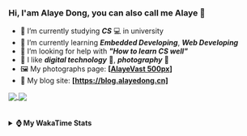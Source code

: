 ### Hi, **I'am Alaye Dong**, you can also call me **Alaye** 👋

- 📖 I’m currently studying ***CS*** 💻 in university
- 🌱 I’m currently learning ***Embedded Developing***, ***Web Developing***
- 🤔 I’m looking for help with ***"How to learn CS well"***
- 🤩 I like ***digital technology*** 📱, ***photography*** 📸
- 🖼️ My photographs page: **[[AlayeVast 500px](https://500px.com.cn/AlayeVast)]**
- 📰 My blog site: **[https://blog.alayedong.cn]**

<!--
[![Alaye's GitHub stats](https://github-readme-stats.vercel.app/api?username=Alaye-Dong&custom_title=Alaye%20Dong`s%20GitHub%20stats&show_icons=true&rank_icon=percentile&theme=transparent&include_all_commits=true&count_private=true)](https://github.com/anuraghazra/github-readme-stats) 
[![Top Langs](https://github-readme-stats.vercel.app/api/top-langs/?username=Alaye-Dong\&layout=compact&theme=transparent)](https://github.com/anuraghazra/github-readme-stats)
-->
<a href="https://github.com/anuraghazra/github-readme-stats">
  <img height=200 align="center" src="https://github-readme-stats.vercel.app/api?username=Alaye-Dong&custom_title=Alaye%20Dong`s%20GitHub%20stats&show_icons=true&rank_icon=percentile&theme=transparent&include_all_commits=true&count_private=true" />
</a>
<a href="https://github.com/anuraghazra/convoychat">
  <img height=200 align="center" src="https://github-readme-stats.vercel.app/api/top-langs/?username=Alaye-Dong&layout=compact&theme=transparent&include_all_commits=true&count_private=true&langs_count=8&card_width=300" />
</a>

<br />
<br />

<div style="display:none"> 
  <img src="https://visitor-badge.laobi.icu/badge?page_id=Alaye-Dong.Alaye-Dong"/>
</div>
<br />

<details>	
  <summary><b> ⌚ My WakaTime Stats </b></summary>

<br />

<!--START_SECTION:waka-->
![Code Time](http://img.shields.io/badge/Code%20Time-400%20hrs%2042%20mins-blue)

![Profile Views](http://img.shields.io/badge/Profile%20Views-0-blue)

![Lines of code](https://img.shields.io/badge/From%20Hello%20World%20I%27ve%20Written-848.1%20thousand%20lines%20of%20code-blue)

**🐱 My GitHub Data** 

> 📦 85.5 kB Used in GitHub's Storage 
 > 
> 🚫 Not Opted to Hire
 > 
> 📜 21 Public Repositories 
 > 
> 🔑 5 Private Repositories 
 > 
**I'm a Night 🦉** 

```text
🌞 Morning                82 commits          ██░░░░░░░░░░░░░░░░░░░░░░░   06.14 % 
🌆 Daytime                427 commits         ████████░░░░░░░░░░░░░░░░░   31.96 % 
🌃 Evening                556 commits         ██████████░░░░░░░░░░░░░░░   41.62 % 
🌙 Night                  271 commits         █████░░░░░░░░░░░░░░░░░░░░   20.28 % 
```
📅 **I'm Most Productive on Sunday** 

```text
Monday                   224 commits         ████░░░░░░░░░░░░░░░░░░░░░   16.77 % 
Tuesday                  158 commits         ███░░░░░░░░░░░░░░░░░░░░░░   11.83 % 
Wednesday                161 commits         ███░░░░░░░░░░░░░░░░░░░░░░   12.05 % 
Thursday                 228 commits         ████░░░░░░░░░░░░░░░░░░░░░   17.07 % 
Friday                   178 commits         ███░░░░░░░░░░░░░░░░░░░░░░   13.32 % 
Saturday                 157 commits         ███░░░░░░░░░░░░░░░░░░░░░░   11.75 % 
Sunday                   230 commits         ████░░░░░░░░░░░░░░░░░░░░░   17.22 % 
```


📊 **This Week I Spent My Time On** 

```text
💬 Programming Languages: 
Java                     3 hrs 56 mins       █████████████░░░░░░░░░░░░   52.84 % 
Python                   2 hrs 3 mins        ███████░░░░░░░░░░░░░░░░░░   27.63 % 
Dart                     19 mins             █░░░░░░░░░░░░░░░░░░░░░░░░   04.41 % 
JSON                     18 mins             █░░░░░░░░░░░░░░░░░░░░░░░░   04.09 % 
XML                      13 mins             █░░░░░░░░░░░░░░░░░░░░░░░░   03.12 % 

🔥 Editors: 
IntelliJ IDEA            4 hrs 28 mins       ███████████████░░░░░░░░░░   59.96 % 
PyCharm                  2 hrs 4 mins        ███████░░░░░░░░░░░░░░░░░░   27.72 % 
VS Code                  55 mins             ███░░░░░░░░░░░░░░░░░░░░░░   12.32 % 

🐱‍💻 Projects: 
ssm-parent               2 hrs 14 mins       ████████░░░░░░░░░░░░░░░░░   30.08 % 
big-event                1 hr 30 mins        █████░░░░░░░░░░░░░░░░░░░░   20.11 % 
Class0219                1 hr 28 mins        █████░░░░░░░░░░░░░░░░░░░░   19.84 % 
spring-bean-0302         38 mins             ██░░░░░░░░░░░░░░░░░░░░░░░   08.65 % 
Class0303                35 mins             ██░░░░░░░░░░░░░░░░░░░░░░░   07.85 % 
```

**I Mostly Code in C** 

```text
TypeScript               6 repos             █████░░░░░░░░░░░░░░░░░░░░   20.69 % 
JavaScript               3 repos             ███░░░░░░░░░░░░░░░░░░░░░░   10.34 % 
C++                      3 repos             ███░░░░░░░░░░░░░░░░░░░░░░   10.34 % 
Java                     2 repos             ██░░░░░░░░░░░░░░░░░░░░░░░   06.90 % 
CSS                      1 repo              █░░░░░░░░░░░░░░░░░░░░░░░░   03.45 % 
```



**Timeline**

![Lines of Code chart](https://raw.githubusercontent.com/Alaye-Dong/Alaye-Dong/main/assets/bar_graph.png)


 Last Updated on 04/03/2025 18:48:20 UTC
<!--END_SECTION:waka-->

</details>
